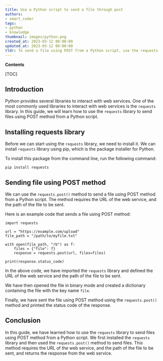 ```yaml
---
title: Use a Python script to send a file through post
authors:
- smart_coder
tags:
- python
- knowledge
thumbnail: images/python.png
created_at: 2023-03-12 00:00:00
updated_at: 2023-03-12 00:00:00
tldr: To send a file using POST from a Python script, use the requests library to make an HTTP POST request with the file as the request body.
---
```


**Contents**

[TOC]

## Introduction
Python provides several libraries to interact with web services. One of the most commonly used libraries to interact with web services is the `requests` library. In this guide, we will learn how to use the `requests` library to send files using POST method from a Python script.


## Installing requests library
Before we can start using the `requests` library, we need to install it. We can install `requests` library using pip, which is the package installer for Python.

To install this package from the command line, run the following command:

`pip install requests`


## Sending file using POST method
We can use the `requests.post()` method to send a file using POST method from a Python script. The method requires the URL of the web service, and the path of the file to be sent.

Here is an example code that sends a file using POST method:

```
import requests

url = "https://example.com/upload"
file_path = "/path/to/myfile.txt"

with open(file_path, "rb") as f:
    files = {"file": f}
    response = requests.post(url, files=files)

print(response.status_code)
```

In the above code, we have imported the `requests` library and defined the URL of the web service and the path of the file to be sent.

We have then opened the file in binary mode and created a dictionary containing the file with the key name `file`.

Finally, we have sent the file using POST method using the `requests.post()` method and printed the status code of the response.

## Conclusion
In this guide, we have learned how to use the `requests` library to send files using POST method from a Python script. We first installed the `requests` library and then used the `requests.post()` method to send files. This method requires the URL of the web service, and the path of the file to be sent, and returns the response from the web service.
